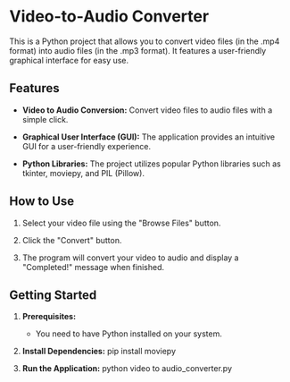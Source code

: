 # Video-to-Audio Converter

This is a Python project that allows you to convert video files (in the .mp4 format) into audio files (in the .mp3 format). It features a user-friendly graphical interface for easy use.

## Features

- **Video to Audio Conversion:** Convert video files to audio files with a simple click.

- **Graphical User Interface (GUI):** The application provides an intuitive GUI for a user-friendly experience.

- **Python Libraries:** The project utilizes popular Python libraries such as tkinter, moviepy, and PIL (Pillow).

## How to Use

1. Select your video file using the "Browse Files" button.

2. Click the "Convert" button.

3. The program will convert your video to audio and display a "Completed!" message when finished.

## Getting Started

1. **Prerequisites:**
   - You need to have Python installed on your system.
2. **Install Dependencies:**
pip install moviepy

3. **Run the Application:**
python video to audio_converter.py
